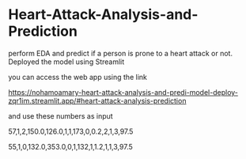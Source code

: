 # Heart-Attack-Analysis-and-Prediction
perform EDA and predict if a person is prone to a heart attack or not.
Deployed the model using Streamlit 

you can access the web app using the link 

https://nohamoamary-heart-attack-analysis-and-predi-model-deploy-zqr1im.streamlit.app/#heart-attack-analysis-prediction

and use these numbers as input 

57,1,2,150.0,126.0,1,1,173,0,0.2,2,1,3,97.5

55,1,0,132.0,353.0,0,1,132,1,1.2,1,1,3,97.5
